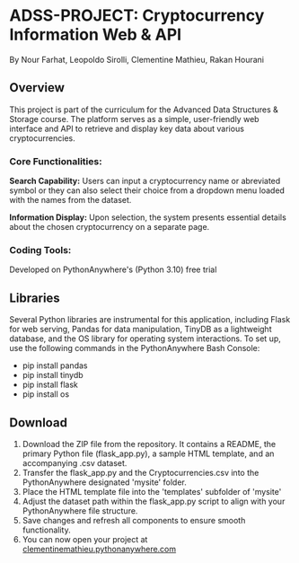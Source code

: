 # ADSS-PROJECT: Cryptocurrency Information Web & API
By Nour Farhat, Leopoldo Sirolli, Clementine Mathieu, Rakan Hourani

## Overview
This project is part of the curriculum for the Advanced Data Structures & Storage course. The platform serves as a simple, user-friendly web interface and API to retrieve and display key data about various cryptocurrencies.

### Core Functionalities:
__Search Capability:__ Users can input a cryptocurrency name or abreviated symbol or they can also select their choice from a dropdown menu loaded with the names from the dataset.

__Information Display:__ Upon selection, the system presents essential details about the chosen cryptocurrency on a separate page.

### Coding Tools:
Developed on PythonAnywhere's (Python 3.10) free trial

## Libraries
Several Python libraries are instrumental for this application, including Flask for web serving, Pandas for data manipulation, TinyDB as a lightweight database, and the OS library for operating system interactions. To set up, use the following commands in the PythonAnywhere Bash Console:

- pip install pandas
- pip install tinydb
- pip install flask
- pip install os

## Download
1. Download the ZIP file from the repository. It contains a README, the primary Python file (flask_app.py), a sample HTML template, and an accompanying .csv dataset.
2. Transfer the flask_app.py and the Cryptocurrencies.csv into the PythonAnywhere designated 'mysite' folder.
3. Place the HTML template file into the 'templates' subfolder of 'mysite'
4. Adjust the dataset path within the flask_app.py script to align with your PythonAnywhere file structure.
5. Save changes and refresh all components to ensure smooth functionality.
6. You can now open your project at [clementinemathieu.pythonanywhere.com](URL)















